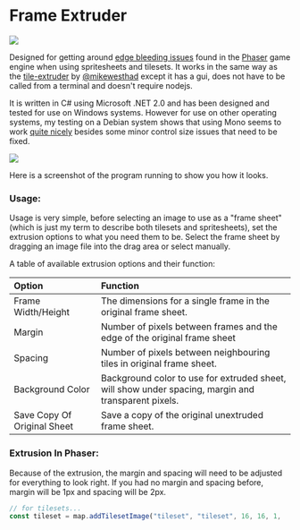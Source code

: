 # Frame Extruder
[![](https://img.shields.io/github/downloads/lgibson02/FrameExtruder/total.svg?style=social)](https://github.com/lgibson02/FrameExtruder/releases)

Designed for getting around [edge bleeding issues](https://web.archive.org/web/20180411151113/http://rotorz.com/unity/tile-system/docs/edge-correction) found in the [Phaser](https://github.com/photonstorm/phaser) game engine when using spritesheets and tilesets. It works in the same way as the [tile-extruder](https://github.com/sporadic-labs/tile-extruder) by [@mikewesthad](https://github.com/mikewesthad) except it has a gui, does not have to be called from a terminal and doesn't require nodejs.

It is written in C# using Microsoft .NET 2.0 and has been designed and tested for use on Windows systems. However for use on other operating systems, my testing on a Debian system shows that using Mono seems to work [quite nicely](https://i.imgur.com/ivHR2Ln.png) besides some minor control size issues that need to be fixed.

![](https://i.imgur.com/5xyw6vc.png)

Here is a screenshot of the program running to show you how it looks.

### Usage:
Usage is very simple, before selecting an image to use as a "frame sheet" (which is just my term to describe both tilesets and spritesheets), set the extrusion options to what you need them to be. Select the frame sheet by dragging an image file into the drag area or select manually. 

A table of available extrusion options and their function:

| Option                     | Function                                                                                            |    
| :------------------------- | :-------------------------------------------------------------------------------------------------- |
| Frame Width/Height         | The dimensions for a single frame in the original frame sheet.                                      |
| Margin                     | Number of pixels between frames and the edge of the original frame sheet                            |
| Spacing                    | Number of pixels between neighbouring tiles in original frame sheet.                                |
| Background Color           | Background color to use for extruded sheet, will show under spacing, margin and transparent pixels. |
| Save Copy Of Original Sheet| Save a copy of the original unextruded frame sheet.                                                          |
### Extrusion In Phaser:
Because of the extrusion, the margin and spacing will need to be adjusted for everything to look right. If you had no margin and spacing before, margin will be 1px and spacing will be 2px.
```javascript
// for tilesets...
const tileset = map.addTilesetImage("tileset", "tileset", 16, 16, 1,